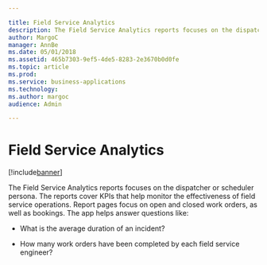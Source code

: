 ```yaml
---

title: Field Service Analytics
description: The Field Service Analytics reports focuses on the dispatcher or scheduler persona.
author: MargoC
manager: AnnBe
ms.date: 05/01/2018
ms.assetid: 465b7303-9ef5-4de5-8283-2e3670b0d0fe
ms.topic: article
ms.prod: 
ms.service: business-applications
ms.technology: 
ms.author: margoc
audience: Admin

---
```

#  Field Service Analytics


[!include[banner](../../../../includes/banner.md)]

The Field Service Analytics reports focuses on the dispatcher or scheduler
persona. The reports cover KPIs that help monitor the effectiveness of field
service operations. Report pages focus on open and closed work orders, as well
as bookings. The app helps answer questions like:

-   What is the average duration of an incident?

-   How many work orders have been completed by each field service engineer?
